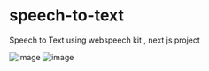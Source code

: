 # speech-to-text
Speech to Text using webspeech kit , next js project

![image](https://github.com/KenanGain/speech-to-text/assets/123521687/512e163d-21fe-4caf-a42a-68a31f99d641)
![image](https://github.com/KenanGain/speech-to-text/assets/123521687/c191acc7-11f2-41e1-8b79-8c07569fd586)
